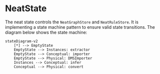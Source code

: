 # NeatState

The neat state controls the `NeatGraphStore` and `NeatRuleStore`. It is implementing a state machine pattern
to ensure valid state transitions. The diagram below shows the state machine:

```mermaid
stateDiagram-v2
    [*] --> EmptyState
    EmptyState --> Instances: extractor
    EmptyState --> Conceptual: importer
    EmptyState --> Physical: DMSImporter
    Instances --> Conceptual: infer
    Conceptual --> Physical: convert
```

